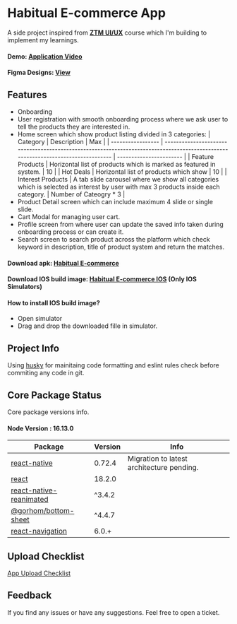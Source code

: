 # Habitual E-commerce App

A side project inspired from [**ZTM UI/UX**](https://www.udemy.com/course/complete-web-designer-mobile-designer-zero-to-mastery/?utm_source=adwords&utm_medium=udemyads&utm_campaign=LongTail_la.EN_cc.INDIA&utm_content=deal4584&utm_term=_._ag_77882236703_._ad_533093955816_._kw__._de_c_._dm__._pl__._ti_dsa-1007766171592_._li_9061704_._pd__._&matchtype=&gclid=EAIaIQobChMImq-D_PKpgQMVDxeDAx0NFwX2EAAYASAAEgLFbPD_BwE) course which I'm building to implement my learnings.

#### Demo: [Application Video](https://www.linkedin.com/posts/mehraas_design-ecommerce-reactnative-activity-6943989872491659264-o6kc?utm_source=share&utm_medium=member_desktop)

#### Figma Designs: [View](https://www.figma.com/file/QNX7J2J2gX7yDn40i0Wboa/Habitual-Ecommerce?node-id=579%3A7978)

## Features

- Onboarding
- User registration with smooth onboarding process where we ask user to tell the products they are interested in.
- Home screen which show product listing divided in 3 categories:
  | Category | Description | Max |
  | ----------------- | --------------------------------------------------------------------------------------------------------------------------------- | ----------------------- |
  | Feature Products | Horizontal list of products which is marked as featured in system. | 10 |
  | Hot Deals | Horizontal list of products which show | 10 |
  | Interest Products | A tab slide carousel where we show all categories which is selected as interest by user with max 3 products inside each category. | Number of Cateogry \* 3 |
- Product Detail screen which can include maximum 4 slide or single slide.
- Cart Modal for managing user cart.
- Profile screen from where user can update the saved info taken during onboarding process or
  can create it.
- Search screen to search product across the platform which check keyword in description, title of product system and return the matches.

#### Download apk: [Habitual E-commerce](https://play.google.com/store/apps/details?id=com.habitual.ecommerce.project.app)

#### Download IOS build image: [Habitual E-commerce IOS](https://drive.google.com/file/d/1UalqenRLyaCg_Oi7_B_pXGLZrCH86bXh/view?usp=sharing) (Only IOS Simulators)

#### How to install IOS build image?

- Open simulator
- Drag and drop the downloaded fille in simulator.

## Project Info

Using [husky](https://www.npmjs.com/package/husky) for mainitaing code formatting and eslint rules check before commiting any code in git.

## Core Package Status

Core package versions info.

#### Node Version : 16.13.0

| Package                                                                        | Version | Info                                      |
| ------------------------------------------------------------------------------ | ------- | ----------------------------------------- |
| [react-native](https://reactnative.dev/)                                       | 0.72.4  | Migration to latest architecture pending. |
| [react](https://reactjs.org/)                                                  | 18.2.0  |                                           |
| [react-native-reanimated](https://docs.swmansion.com/react-native-reanimated/) | ^3.4.2  |                                           |
| [@gorhom/bottom-sheet](https://gorhom.github.io/react-native-bottom-sheet/)    | ^4.4.7  |                                           |
| [react-navigation](https://reactnavigation.org/)                               | 6.0.+   |                                           |


## Upload Checklist
[App Upload Checklist](https://ashismehra.notion.site/App-Upload-Checklist-45ba6bff66b94c39a7078c3f0fdab434?pvs=4)

## Feedback

If you find any issues or have any suggestions. Feel free to open a ticket.
